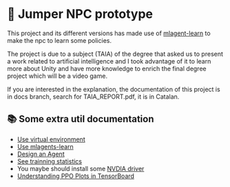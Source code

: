
# :anger: Jumper NPC prototype

This project and its different versions has made use of [mlagent-learn](https://github.com/Unity-Technologies/ml-agents) to make the npc to learn some policies.

The project is due to a subject (TAIA) of the degree that asked us to present a work related to artificial intelligence and I took advantage of it to learn more about Unity and have more knowledge to enrich the final degree project which will be a video game.

If you are interested in the explanation, the documentation of this project is in docs branch, search for TAIA_REPORT.pdf, it is in Catalan.

## :books: Some extra util documentation

- [Use virtual environment](https://github.com/Unity-Technologies/ml-agents/blob/main/docs/Using-Virtual-Environment.md)
- [Use mlagents-learn](https://github.com/Unity-Technologies/ml-agents/blob/main/docs/Training-ML-Agents.md)
- [Design an Agent](https://github.com/Unity-Technologies/ml-agents/blob/main/docs/Learning-Environment-Design-Agents.md)
- [See trainning statistics](https://github.com/miyamotok0105/unity-ml-agents/blob/master/docs/Using-Tensorboard.md)
- You maybe should install some [NVDIA driver](https://www.tensorflow.org/install/gpu)
- [Understanding PPO Plots in TensorBoard](https://medium.com/aureliantactics/understanding-ppo-plots-in-tensorboard-cbc3199b9ba2)